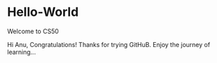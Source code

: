 # Hello-World
Welcome to CS50

Hi Anu,
Congratulations! Thanks for trying GitHuB.
Enjoy the journey of learning...
